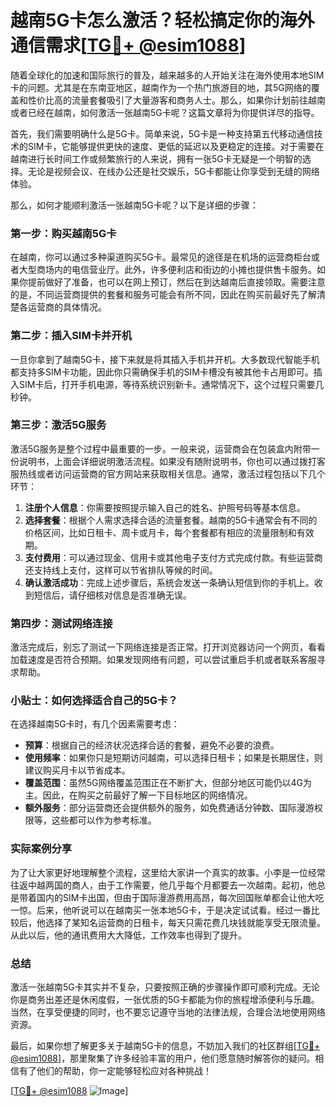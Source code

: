 # 越南5G卡怎么激活？轻松搞定你的海外通信需求[[TG💪+ @esim1088](https://t.me/s/esim1088)]

随着全球化的加速和国际旅行的普及，越来越多的人开始关注在海外使用本地SIM卡的问题。尤其是在东南亚地区，越南作为一个热门旅游目的地，其5G网络的覆盖和性价比高的流量套餐吸引了大量游客和商务人士。那么，如果你计划前往越南或者已经在越南，如何激活一张越南5G卡呢？这篇文章将为你提供详尽的指导。

首先，我们需要明确什么是5G卡。简单来说，5G卡是一种支持第五代移动通信技术的SIM卡，它能够提供更快的速度、更低的延迟以及更稳定的连接。对于需要在越南进行长时间工作或频繁旅行的人来说，拥有一张5G卡无疑是一个明智的选择。无论是视频会议、在线办公还是社交娱乐，5G卡都能让你享受到无缝的网络体验。

那么，如何才能顺利激活一张越南5G卡呢？以下是详细的步骤：

### 第一步：购买越南5G卡

在越南，你可以通过多种渠道购买5G卡。最常见的途径是在机场的运营商柜台或者大型商场内的电信营业厅。此外，许多便利店和街边的小摊也提供售卡服务。如果你提前做好了准备，也可以在网上预订，然后在到达越南后直接领取。需要注意的是，不同运营商提供的套餐和服务可能会有所不同，因此在购买前最好先了解清楚各运营商的具体情况。

### 第二步：插入SIM卡并开机

一旦你拿到了越南5G卡，接下来就是将其插入手机并开机。大多数现代智能手机都支持多SIM卡功能，因此你只需确保手机的SIM卡槽没有被其他卡占用即可。插入SIM卡后，打开手机电源，等待系统识别新卡。通常情况下，这个过程只需要几秒钟。

### 第三步：激活5G服务

激活5G服务是整个过程中最重要的一步。一般来说，运营商会在包装盒内附带一份说明书，上面会详细说明激活流程。如果没有随附说明书，你也可以通过拨打客服热线或者访问运营商的官方网站来获取相关信息。通常，激活过程包括以下几个环节：

1. **注册个人信息**：你需要按照提示输入自己的姓名、护照号码等基本信息。
2. **选择套餐**：根据个人需求选择合适的流量套餐。越南的5G卡通常会有不同的价格区间，比如日租卡、周卡或月卡，每个套餐都有相应的流量限制和有效期。
3. **支付费用**：可以通过现金、信用卡或其他电子支付方式完成付款。有些运营商还支持线上支付，这样可以节省排队等候的时间。
4. **确认激活成功**：完成上述步骤后，系统会发送一条确认短信到你的手机上。收到短信后，请仔细核对信息是否准确无误。

### 第四步：测试网络连接

激活完成后，别忘了测试一下网络连接是否正常。打开浏览器访问一个网页，看看加载速度是否符合预期。如果发现网络有问题，可以尝试重启手机或者联系客服寻求帮助。

### 小贴士：如何选择适合自己的5G卡？

在选择越南5G卡时，有几个因素需要考虑：

- **预算**：根据自己的经济状况选择合适的套餐，避免不必要的浪费。
- **使用频率**：如果你只是短期访问越南，可以选择日租卡；如果是长期居住，则建议购买月卡以节省成本。
- **覆盖范围**：虽然5G网络覆盖范围正在不断扩大，但部分地区可能仍以4G为主。因此，在购买之前最好了解一下目标地区的网络情况。
- **额外服务**：部分运营商还会提供额外的服务，如免费通话分钟数、国际漫游权限等，这些都可以作为参考标准。

### 实际案例分享

为了让大家更好地理解整个流程，这里给大家讲一个真实的故事。小李是一位经常往返中越两国的商人，由于工作需要，他几乎每个月都要去一次越南。起初，他总是带着国内的SIM卡出国，但由于国际漫游费用高昂，每次回国账单都会让他大吃一惊。后来，他听说可以在越南买一张本地5G卡，于是决定试试看。经过一番比较后，他选择了某知名运营商的日租卡，每天只需花费几块钱就能享受无限流量。从此以后，他的通讯费用大大降低，工作效率也得到了提升。

### 总结

激活一张越南5G卡其实并不复杂，只要按照正确的步骤操作即可顺利完成。无论你是商务出差还是休闲度假，一张优质的5G卡都能为你的旅程增添便利与乐趣。当然，在享受便捷的同时，也不要忘记遵守当地的法律法规，合理合法地使用网络资源。

最后，如果你想了解更多关于越南5G卡的信息，不妨加入我们的社区群组[[TG💪+ @esim1088](https://t.me/s/esim1088)]，那里聚集了许多经验丰富的用户，他们愿意随时解答你的疑问。相信有了他们的帮助，你一定能够轻松应对各种挑战！

[[TG💪+ @esim1088](https://t.me/s/esim1088) ![Image](https://i.postimg.cc/4NQfJmqS/Snipaste-2025-05-13-00-14-12.png)]
